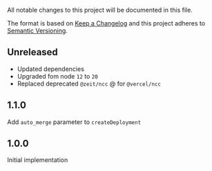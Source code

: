 All notable changes to this project will be documented in this file.

The format is based on [Keep a Changelog](http://keepachangelog.com/)
and this project adheres to [Semantic Versioning](http://semver.org/).

## Unreleased

- Updated dependencies
- Upgraded fom node `12` to `20`
- Replaced deprecated `@zeit/ncc` @ for `@vercel/ncc`

## 1.1.0

Add `auto_merge` parameter to `createDeployment`

## 1.0.0

Initial implementation
